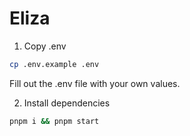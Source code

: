 # Eliza

1. Copy .env

```bash
cp .env.example .env
```

Fill out the .env file with your own values.

2. Install dependencies

```bash
pnpm i && pnpm start
```
